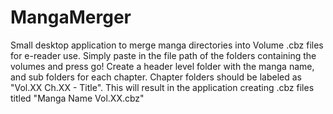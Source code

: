 # MangaMerger
Small desktop application to merge manga directories into Volume .cbz files for e-reader use. Simply paste in the file path of the folders containing the volumes and press go! Create a header level folder with the manga name, and sub folders for each chapter. Chapter folders should be labeled as "Vol.XX Ch.XX - Title". This will result in the application creating .cbz files titled "Manga Name Vol.XX.cbz" 
